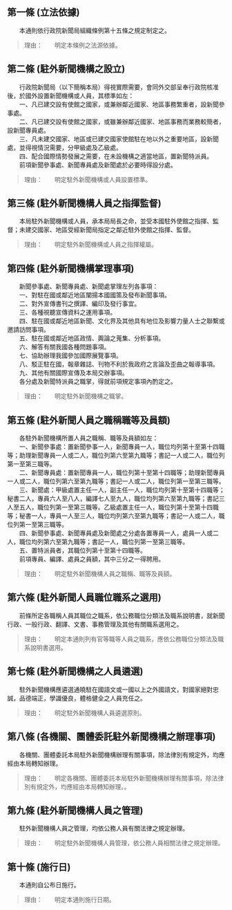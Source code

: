 第一條 (立法依據)
-----------------
　　本通則依行政院新聞局組織條例第十五條之規定制定之。  
> 理由：　　明定本條例之法源依據。



第二條 (駐外新聞機構之設立)
---------------------------
　　行政院新聞局（以下簡稱本局）得視實際需要，會同外交部呈奉行政院核准後，於國外設置新聞機構或人員，其標準如左：  
　　一、凡已建交設有使館之國家，或兼辦鄰近國家、地區事務繁重者，設新聞參事處。  
　　二、凡已建交設有使館之國家，或雖兼辦鄰近國家、地區事務而業務較簡者，設新聞專員處。  
　　三、凡未建交國家、地區或已建交國家使館駐在地以外之重要地區，設新聞處，並得視情況需要，分甲級處及乙級處。  
　　四、配合國際情勢發展之需要，在未設機構之適當地區，置新聞特派員。  
　　前項新聞參事處、新聞專員處及新聞處於必要時得設分處。  
> 理由：　　明定駐外新聞機構或人員設置標準。



第三條 (駐外新聞機構人員之指揮監督)
-----------------------------------
　　本局駐外新聞機構或人員，承本局局長之命，並受本國駐外使館之指揮、監督；未建交國家、地區受經新聞局指定之鄰近駐外使館之指揮、監督。  
> 理由：　　明定駐外新聞機構或人員之指揮權屬。



第四條 (駐外新聞機構掌理事項)
-----------------------------
　　新聞參事處、新聞專員處、新聞處掌理左列各事項：  
　　一、對駐在國或鄰近地區闡揚本國國策及發布新聞事項。  
　　二、對外宣傳書刊之撰譯、編印及發行事宜。  
　　三、各種視聽宣傳資料之運用事項。  
　　四、駐在國或鄰近地區新聞、文化界及其他具有地位及影響力量人士之聯繫或邀請訪問事項。  
　　五、駐在國或鄰近地區政情、輿論之蒐集、分析事項。  
　　六、解答有關我國各種問題事項。  
　　七、協助辦理我國參加國際展覽事項。  
　　八、駁正駐在國，報章雜誌、刊物不利於我政府之言論及歪曲之報導事項。  
　　九、其他有關國際宣傳及本局交辦事項。  
　　各分處及新聞特派員之職掌，得就前項規定事項內酌定之。  
> 理由：　　明定駐外新聞機構之職掌。



第五條 (駐外新聞人員之職稱職等及員額)
-------------------------------------
　　各駐外新聞機構所置人員之職稱、職等及員額如左：  
　　一、新聞參事處：置新聞參事一人，新聞專員一人，職位均列第十至第十四職等；助理新聞專員一人或二人，職位列第六至第九職等；書記一人或二人，職位列第一至第三職等。  
　　二、新聞專員處：置新聞專員一人，職位列第十至第十四職等；助理新聞專員一人或二人，職位列第六至第九職等；書記一人或二人，職位列第一至第三職等。  
　　三、新聞處：甲級處置主任一人，副主任一人，職位均列第十至第十四職等；秘書二人，專員六人至八人，編譯七人至九人，職位均列第六至第九職等；書記三人至五人，職位列第一至第三職等。乙級處置主任一人，職位列第十至第十四職等；秘書一人，專員一人至三人，職位均列第六至第九職等；書記一人或二人，職位列第一至第三職等。  
　　四、新聞參事處、新聞專員處及新聞處之分處各置專員一人，處員一人或二人，職位均列第六至第九職等；書記一人，職位列第一至第三職等。  
　　五、置特派員者，其職位列第十至第十四職等。  
　　前項專員、編譯、處員之員額，其中三分之一得聘用。  
> 理由：　　明定駐外新聞機構人員之職稱、職等及員額。



第六條 (駐外新聞人員職位職系之選用)
-----------------------------------
　　前條所定各職稱人員其職位之職系，依公務職位分類法及職系說明書，就新聞行政、一般行政、翻譯、文書、事務管理及其他有關職系選用之。  
> 理由：　　明定本通則列有官等職等人員之職系，應依公務職位分類法及職系說明書選用。



第七條 (駐外新聞機構之人員遴選)
-------------------------------
　　駐外新聞機構應遴選通曉駐在國語文或一國以上之外國語文，對國家絕對忠誠，品德端正，學識優良，體格健全之人員充任之。  
> 理由：　　明定駐外新聞機構人員遴選原則。



第八條 (各機關、團體委託駐外新聞機構之辦理事項)
-----------------------------------------------
　　各機關、團體委託本局駐外新聞機構辦理有關事項，除法律別有規定外，均應經由本局轉知辦理。  
> 理由：　　明定各機關、團體委託本局駐外新聞機構辦理有關事項，除法律別有規定外，均應經由本局轉知辦理。。



第九條 (駐外新聞機構人員之管理)
-------------------------------
　　駐外新聞機構人員之管理，均依公務人員有關法律之規定辦理。  
> 理由：　　明定駐外新聞機構人員管理，依公務人員相關法律之規定辦理。



第十條 (施行日)
---------------
　　本通則自公布日施行。  
> 理由：　　明定本通則施行日期。